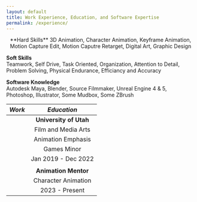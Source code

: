 ```yaml
---
layout: default
title: Work Experience, Education, and Software Expertise
permalink: /experience/
---
```

<p align="center">
**Hard Skills**  
3D Animation, Character Animation, Keyframe Animation, Motion Capture Edit, Motion Caputre Retarget, Digital Art,      Graphic Design  
</p>

**Soft Skills**  
Teamwork, Self Drive, Task Oriented, Organization, Attention to Detail, Problem Solving, Physical Endurance,           Efficiancy and Accuracy 


**Software Knowledge**  
Autodesk Maya, Blender, Source Filmmaker, Unreal Engine 4 & 5, Photoshop, Illustrator, Some Mudbox, Some ZBrush 

  | **_Work_**  |  **_Education_**  |
  |  :---:  |  :---:  |
  |        |  **University of Utah**  |
  |        |  Film and Media Arts |
  |        |  Animation Emphasis  |
  |        |  Games Minor  |
  |        |  Jan 2019 - Dec 2022  |
  |        |        |
  |        |  **Animation Mentor**  |
  |        |  Character Animation  |
  |        |  2023 - Present  |
